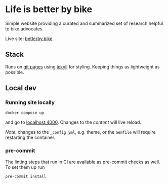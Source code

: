 # Life is better by bike

Simple website providing a curated and summarized set of research helpful to bike advocates.

Live site: [betterby.bike](https://betterby.bike)

## Stack

Runs on [git pages](https://pages.github.com/) using [jekyll](https://jekyllrb.com/docs/github-pages/) for styling. Keeping things as lightweight as possible.

## Local dev

### Running site locally

```
docker compose up
```

and go to [localhost:4000](http://localhost:4000/). Changes to the _content_ will live reload.

_Note_: changes to the `_config.yml`, e.g. theme, or the `Gemfile` will require restarting the container.

### pre-commit

The linting steps that run in CI are available as pre-commit checks as well. To set them up run

```shell
pre-commit install
```
